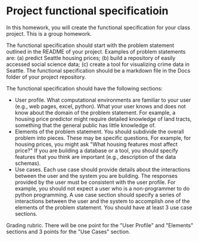 # Project functional specificatioin
In this homework, you will create the functional specification for your class project. This is a group homework.

The functional specification should start with the problem statement outlined in the README of your project. Examples of problem statements are: (a) predict Seattle housing prices; (b) build a repository of easily accessed social science data; (c) create a tool for visualizing crime data in Seattle. The functional specification should be a markdown file in the Docs folder of your project repository.

The functional specification should have the following sections:
- User profile. What computational environments are familiar to your user (e.g., web pages, excel, python). What your user knows and does not know about the domain of the problem statement. For example, a housing price predictor might require detailed knowledge of land tracts, something that the general public has little knowledge of.
- Elements of the problem statement. You should subdivide the overall problem into pieces. These may be specific questions. For example, for housing prices, you might ask "What housing features most affect price?" If you are building a database or a tool, you should specify features that you think are important (e.g., description of the data schemas).
- Use cases. Each use case should provide details about the interactions between the user and the system you are building. The responses provided by the user must be consistent with the user profile. For example, you should not expect a user who is a non-programmer to do python programming. A use case section should specify a series of interactions between the user and the system to accomplish one of the elements of the problem statement. You should have at least 3 use case sections.

Grading rubric. There will be one point for the "User Profile" and "Elements" sections and 3 points for the "Use Cases" section.
